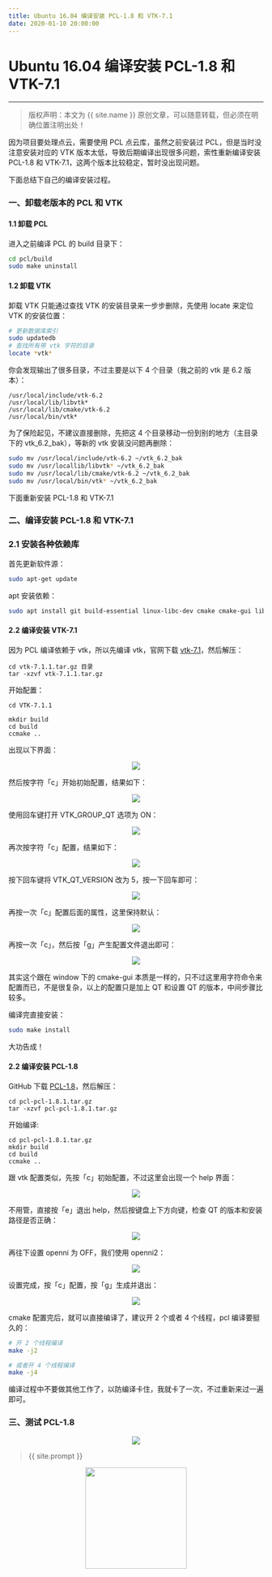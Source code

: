 ```yaml
---
title: Ubuntu 16.04 编译安装 PCL-1.8 和 VTK-7.1
date: 2020-01-10 20:00:00
---
```

# Ubuntu 16.04 编译安装 PCL-1.8 和 VTK-7.1
***
> 版权声明：本文为 {{ site.name }} 原创文章，可以随意转载，但必须在明确位置注明出处！

因为项目要处理点云，需要使用 PCL 点云库，虽然之前安装过 PCL，但是当时没注意安装对应的 VTK 版本太低，导致后期编译出现很多问题，索性重新编译安装 PCL-1.8 和 VTK-7.1，这两个版本比较稳定，暂时没出现问题。



下面总结下自己的编译安装过程。

### 一、卸载老版本的 PCL 和 VTK

#### 1.1 卸载 PCL

进入之前编译 PCL 的 build 目录下：

```sh
cd pcl/build
sudo make uninstall
```

#### 1.2 卸载 VTK

卸载 VTK 只能通过查找 VTK 的安装目录来一步步删除，先使用 locate 来定位 VTK 的安装位置：

```sh
# 更新数据库索引
sudo updatedb
# 查找所有带 vtk 字符的目录
locate *vtk*
```

你会发现输出了很多目录，不过主要是以下 4 个目录（我之前的 vtk 是 6.2 版本）：

```
/usr/local/include/vtk-6.2
/usr/local/lib/libvtk*
/usr/local/lib/cmake/vtk-6.2
/usr/local/bin/vtk*
```

为了保险起见，不建议直接删除，先把这 4 个目录移动一份到别的地方（主目录下的 vtk_6.2_bak），等新的 vtk 安装没问题再删除：

```sh
sudo mv /usr/local/include/vtk-6.2 ~/vtk_6.2_bak
sudo mv /usr/locallib/libvtk* ~/vtk_6.2_bak
sudo mv /usr/local/lib/cmake/vtk-6.2 ~/vtk_6.2_bak
sudo mv /usr/local/bin/vtk* ~/vtk_6.2_bak
```

下面重新安装 PCL-1.8 和 VTK-7.1

### 二、编译安装 PCL-1.8 和 VTK-7.1

### 2.1 安装各种依赖库

首先更新软件源：

```sh
sudo apt-get update
```

apt 安装依赖：

```sh
sudo apt install git build-essential linux-libc-dev cmake cmake-gui libusb-1.0-0-dev libusb-dev libudev-dev mpi-default-dev openmpi-bin openmpi-common libflann1.8 libflann-dev libeigen3-dev libboost-all-dev libqhull* libgtest-dev freeglut3-dev pkg-config libxmu-dev libxi-dev mono-complete libopenni-dev libopenni2-dev libx11-dev libxext-dev libxtst-dev libxrender-dev libxmu-dev libxmuu-dev build-essential libgl1-mesa-dev libglu1-mesa-dev cmake-curses-gui
```

#### 2.2 编译安装 VTK-7.1

因为 PCL 编译依赖于 vtk，所以先编译 vtk，官网下载 [vtk-7.1](https://www.vtk.org/files/release/6.3/VTK-6.3.0.tar.gz)，然后解压：

```
cd vtk-7.1.1.tar.gz 目录
tar -xzvf vtk-7.1.1.tar.gz
```

开始配置：

```
cd VTK-7.1.1

mkdir build
cd build
ccmake ..
```

出现以下界面：

<div  align="center">
<img src="https://dlonng.com/images/pcl-vtk/config_vtk0.png"/>
</div>

然后按字符「c」开始初始配置，结果如下：

<div  align="center">
<img src="https://dlonng.com/images/pcl-vtk/config_vtk1.png"/>
</div>

使用回车键打开 VTK_GROUP_QT 选项为 ON：

<div  align="center">
<img src="https://dlonng.com/images/pcl-vtk/config_vtk1-2.png"/>
</div>

再次按字符「c」配置，结果如下：

<div  align="center">
<img src="https://dlonng.com/images/pcl-vtk/config_vtk2.png"/>
</div>

按下回车键将 VTK_QT_VERSION 改为 5，按一下回车即可：

<div  align="center">
<img src="https://dlonng.com/images/pcl-vtk/config_vtk3.png"/>
</div>

再按一次「c」配置后面的属性，这里保持默认：

<div  align="center">
<img src="https://dlonng.com/images/pcl-vtk/config_vtk4.png"/>
</div>

再按一次「c」，然后按「g」产生配置文件退出即可：

<div  align="center">
<img src="https://dlonng.com/images/pcl-vtk/config_vtk5.png"/>
</div>

其实这个跟在 window 下的 cmake-gui 本质是一样的，只不过这里用字符命令来配置而已，不是很复杂，以上的配置只是加上 QT 和设置 QT 的版本，中间步骤比较多。

编译完直接安装：

```sh
sudo make install
```

大功告成！

#### 2.2 编译安装 PCL-1.8

GitHub 下载 [PCL-1.8](https://github.com/PointCloudLibrary/pcl/archive/pcl-1.8.1.tar.gz)，然后解压：

```
cd pcl-pcl-1.8.1.tar.gz
tar -xzvf pcl-pcl-1.8.1.tar.gz
```

开始编译:

```
cd pcl-pcl-1.8.1.tar.gz
mkdir build
cd build
ccmake ..
```

跟 vtk 配置类似，先按「c」初始配置，不过这里会出现一个 help 界面：

<div  align="center">
<img src="https://dlonng.com/images/pcl-vtk/config_pcl1.png"/>
</div>

不用管，直接按「e」退出 help，然后按键盘上下方向键，检查 QT 的版本和安装路径是否正确：

<div  align="center">
<img src="https://dlonng.com/images/pcl-vtk/config_pcl2.png"/>
</div>

再往下设置 openni 为 OFF，我们使用 openni2：

<div  align="center">
<img src="https://dlonng.com/images/pcl-vtk/config_pcl3.png"/>
</div>

设置完成，按「c」配置，按「g」生成并退出：

<div  align="center">
<img src="https://dlonng.com/images/pcl-vtk/config_pcl4.png"/>
</div>

cmake 配置完后，就可以直接编译了，建议开 2 个或者 4 个线程，pcl 编译要挺久的：

```sh
# 开 2 个线程编译
make -j2

# 或者开 4 个线程编译
make -j4
```

编译过程中不要做其他工作了，以防编译卡住，我就卡了一次，不过重新来过一遍即可。

### 三、测试 PCL-1.8



























<div  align="center">
<img src="https://dlonng.com/images/xxx/xxx.png"/>
</div>

> {{ site.prompt }}

<div  align="center">
<img src="https://dlonng.com/images/wechart.jpg" width = "200" height = "200"/>
